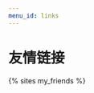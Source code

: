 ```yaml
---
menu_id: links
---
```


# 友情链接


{% sites my_friends %}

<!--原友链数据库于 2022/12/2 丢失 QAQ  -->
<!--要重新申请，请在下方评论区留言或在社交平台联系我~-->
